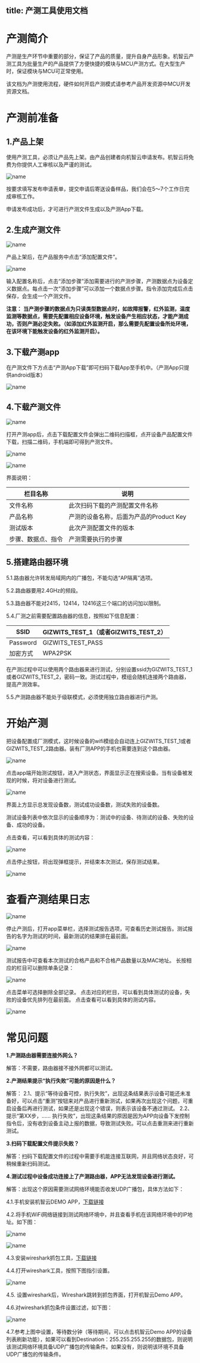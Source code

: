 title: 产测工具使用文档
---

# 产测简介

产测是生产环节中重要的部分，保证了产品的质量，提升自身产品形象。机智云产测工具为批量生产的产品提供了方便快捷的模块与MCU产测方式。在大型生产时，保证模块与MCU可正常使用。

该文档为产测使用流程，硬件如何开启产测模式请参考产品开发资源中MCU开发资源文档。

# 产测前准备

## 1.产品上架

使用产测工具，必须让产品先上架。由产品创建者向机智云申请发布。机智云将免费为你提供人工审核以及严谨的测试。

 ![name](/assets/zh-cn/deviceDev/debug/test/1478080883108.png)

按要求填写发布申请表单，提交申请后寄送设备样品，我们会在5～7个工作日完成审核工作。

申请发布成功后，才可进行产测文件生成以及产测App下载。


## 2.生成产测文件

   ![name](/assets/zh-cn/deviceDev/debug/test/1478081465319.png)

产品上架后，在产品服务中点击“添加配置文件”。

 ![name](/assets/zh-cn/deviceDev/debug/test/1478081489006.png)

输入配置名称后，点击“添加步骤”添加需要进行的产测步骤，产测数据点为设备定义数据点。每点击一次“添加步骤”可以添加一个数据点步骤。指令添加完成后点击保存，会生成一个产测文件。

**注意：**
**当产测步骤的数据点为只读类型数据点时，如故障报警，红外监测，温度监测等数据点，需要先配置相应设备环境，触发设备产生相应状态，才能产测成功，否则产测必定失败。（如添加红外监测开启，那么需要先配置设备所处环境，在该环境下能触发设备的红外监测开启）。**
 
## 3.下载产测app
在产测文件下方点击“产测App下载”即可扫码下载App至手机中。（产测App只提供android版本）

  ![name](/assets/zh-cn/deviceDev/debug/test/1478081515011.png)


## 4.下载产测文件

   ![name](/assets/zh-cn/deviceDev/debug/test/1478081550135.png)

打开产测app后，点击下载配置文件会弹出二维码扫描框，点开设备产品配置文件下载，扫描二维码，手机端即可得到产测文件。

 ![name](/assets/zh-cn/deviceDev/debug/test/1478081584399.png)

  ![name](/assets/zh-cn/deviceDev/debug/test/1478082019314.png)

界面说明：

|栏目名称|说明|
|--|--|
|文件名称|此次扫码下载的产测配置文件名称|
|产品名称|产测的设备名称，后面为产品的Product Key|
|测试版本|此次产测配置文件的版本|
|步骤、数据点、指令|产测需要执行的步骤|


## 5.搭建路由器环境

5.1.路由器允许转发局域网内的广播包，不能勾选“AP隔离”选项。

5.2.路由器要用2.4GHz的频段。

5.3.路由器不能对2415，12414，12416这三个端口的访问加以限制。

5.4.厂测之前需要配置路由器的信息，按照如下信息配置：


|SSID|GIZWITS_TEST_1（或者GIZWITS_TEST_2）|
|--|--|
|Password|GIZWITS_TEST_PASS|
|加密方式|WPA2PSK|

在产测过程中可以使用两个路由器来进行测试，分别设置ssid为GIZWITS_TEST_1或者GIZWITS_TEST_2，密码一致。测试过程中，模组会随机连接两个路由器，提高产测效率。

5.5.产测路由器不能处于级联模式，必须使用独立路由器进行产测。

# 开始产测

把设备配置成厂测模式，这时候设备的wifi模组会自动连上GIZWITS_TEST_1或者GIZWITS_TEST_2路由器。装有厂测APP的手机也需要连到这个路由器。

  ![name](/assets/zh-cn/deviceDev/debug/test/1478082261395.png)


点击app端开始测试按钮，进入产测状态，界面显示正在搜索设备。当有设备被发现的时候，将对设备进行测试。

 ![name](/assets/zh-cn/deviceDev/debug/test/1478082270994.png)


界面上方显示总发现设备数，测试成功设备数，测试失败的设备数。

测试设备列表中依次显示的设备顺序为：测试中的设备、待测试的设备、失败的设备、成功的设备。

点击查看，可以看到具体的测试内容：

  ![name](/assets/zh-cn/deviceDev/debug/test/1478082289710.png)

点击停止按钮，将出现弹框提示，并结束本次测试，保存测试结果。

 ![name](/assets/zh-cn/deviceDev/debug/test/1478082339713.png)



# 查看产测结果日志

  ![name](/assets/zh-cn/deviceDev/debug/test/1478082392592.png)


停止产测后，打开app菜单栏，选择测试报告选项，可查看历史测试报告。测试报告的名字为测试的时间，最新测试的结果排在最前面。

 ![name](/assets/zh-cn/deviceDev/debug/test/1478082397951.png)

测试报告中可查看本次测试的合格产品和不合格产品数量以及MAC地址。
长按相应的栏目可以删除单条记录：

  ![name](/assets/zh-cn/deviceDev/debug/test/1478082421696.png)

点击菜单可选择删除全部记录。
点击对应的栏目，可以看到具体测试的设备，失败的设备优先排列在最前面。
点击查看可以看到具体的测试内容。

 ![name](/assets/zh-cn/deviceDev/debug/test/1478082430874.png)

# 常见问题

**1.产测路由器需要连接外网么？**

解答：不需要，路由器接不接外网都可以测试。

**2.产测结果提示“执行失败”可能的原因是什么？**

解答：
2.1、提示“等待设备可控，执行失败”，出现这条结果表示设备可能还未准备好，可以点击“重测”按钮来对产品进行重新测试，如果再次出现这个问题，可重启设备后再进行测试，如果还是出现这个错误，则表示该设备不通过测试。
2.2、提示“第XX步，…… 执行失败”，出现这条结果的原因是因为APP向设备下发控制指令后，没有收到设备主动上报的数据，导致测试失败。可以点击重测来进行重新测试。

**3.扫码下载配置文件提示失败？**

解答：扫码下载配置文件的过程中需要手机能连接互联网，并且网络状态良好，可稍候重新扫码测试。

**4.测试过程中设备成功连接上了产测路由器，APP无法发现设备进行测试。**

解答：出现这个原因需要测试网络环境能否收发UDP广播包，具体方法如下：

4.1.手机安装机智云DEMO APP，[下载链接](http://download.gizwits.com/zh-cn/p/98/99)


4.2.将手机WiFi网络链接到测试网络环境中，并且查看手机在该网络环境中的IP地址。如下图：

  ![name](/assets/zh-cn/deviceDev/debug/test/1478086837594.png)

 ![name](/assets/zh-cn/deviceDev/debug/test/1478086843863.png)


4.3.安装wireshark抓包工具，[下载链接](https://www.wireshark.org/#download)


4.4.打开wireshark工具，按照下图指引设置。

  ![name](/assets/zh-cn/deviceDev/debug/test/1478086880035.png)


4.5.	设置wireshark后，Wireshark跳转到抓包界面，打开机智云Demo APP。

4.6.对wireshark抓包条件设置过滤，如下图：

 ![name](/assets/zh-cn/deviceDev/debug/test/1478086898188.png)

4.7.参考上图中设置，等待数分钟（等待期间，可以点击机智云Demo APP的设备列表刷新功能），如果可以看到Destination：255.255.255.255的数据包，则说明该测试网络环境具备UDP广播包的传输条件。如果没有，则说明该环境不具备UDP广播包的传输条件。
